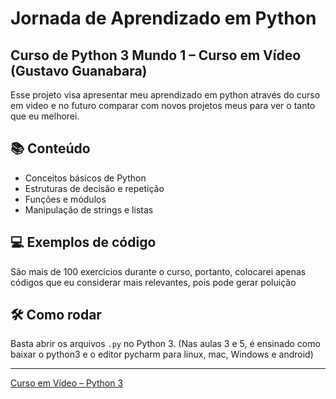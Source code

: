 # Jornada de Aprendizado em Python
## Curso de Python 3 Mundo 1 – Curso em Vídeo (Gustavo Guanabara)

Esse projeto visa apresentar meu aprendizado em python através do curso em video
e no futuro comparar com novos projetos meus para ver o tanto que eu melhorei.

## 📚 Conteúdo
- Conceitos básicos de Python
- Estruturas de decisão e repetição
- Funções e módulos
- Manipulação de strings e listas

## 💻 Exemplos de código
São mais de 100 exercícios durante o curso, portanto, colocarei apenas códigos que eu considerar mais relevantes, pois pode gerar poluição

## 🛠️ Como rodar
Basta abrir os arquivos `.py` no Python 3.
(Nas aulas 3 e 5, é ensinado como baixar o python3 e o editor pycharm para linux, mac, Windows e android)

---

[Curso em Vídeo – Python 3](https://www.cursoemvideo.com/course/curso-python-3/) 
